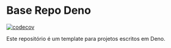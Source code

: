# Base Repo Deno

[![codecov](https://codecov.io/gh/desk467/base_deno/branch/main/graph/badge.svg?token=WJLQXKBZOP)](https://codecov.io/gh/desk467/base_deno)

Este repositório é um template para projetos escritos em Deno.
